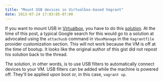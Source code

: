 ```yaml
---
title: "Mount USB devices in Virtualbox-based Vagrant"
date: 2013-07-24 17:03:05-07:00
---
```


If you want to mount USB in [Virtualbox][], you have to do this [solution][]. At
the time of this post, a typical Google search for this would go to a solution
at advocated using the `attachusb` command in `VboxManage` in the `Vagrantfile`
provider customization section. This will not work because the VM is off at the
time of bootup. It looks like the original author of this gist did not repost
his solution back to the thread.

The solution, in other words, is to use USB filters to automatically connect
devices to your VM. USB filters can be added while the machine is powered off.
They'll be applied upon boot or, in this case, `vagrant up`.

[Virtualbox]: http://virtualbox.org
[solution]: https://gist.github.com/nelsonjchen/c09924feb0830415a1d0#file-solution
